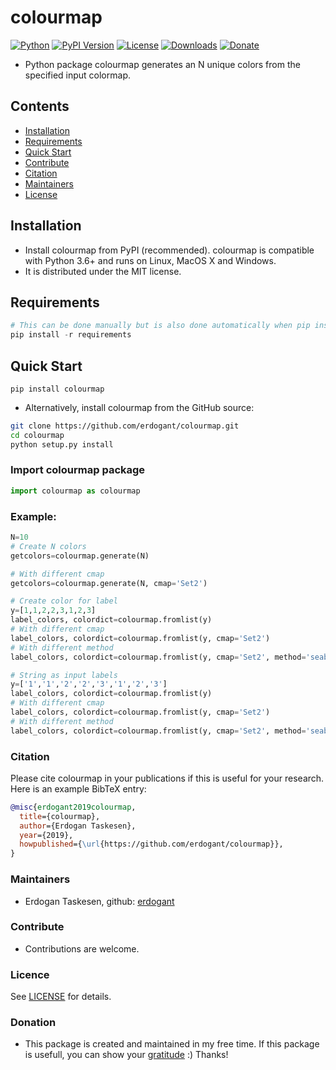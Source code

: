 # colourmap

[![Python](https://img.shields.io/pypi/pyversions/colourmap)](https://img.shields.io/pypi/pyversions/colourmap)
[![PyPI Version](https://img.shields.io/pypi/v/colourmap)](https://pypi.org/project/colourmap/)
[![License](https://img.shields.io/badge/license-MIT-green.svg)](https://github.com/erdogant/colourmap/blob/master/LICENSE)
[![Downloads](https://pepy.tech/badge/colourmap/week)](https://pepy.tech/project/colourmap/week)
[![Donate](https://img.shields.io/badge/donate-grey.svg)](https://erdogant.github.io/donate/?currency=USD&amount=5)

* Python package colourmap generates an N unique colors from the specified input colormap.

## Contents
- [Installation](#-installation)
- [Requirements](#-Requirements)
- [Quick Start](#-quick-start)
- [Contribute](#-contribute)
- [Citation](#-citation)
- [Maintainers](#-maintainers)
- [License](#-copyright)

## Installation
* Install colourmap from PyPI (recommended). colourmap is compatible with Python 3.6+ and runs on Linux, MacOS X and Windows. 
* It is distributed under the MIT license.

## Requirements
```python
# This can be done manually but is also done automatically when pip installing colourmap.
pip install -r requirements
```

## Quick Start
```
pip install colourmap
```

* Alternatively, install colourmap from the GitHub source:
```bash
git clone https://github.com/erdogant/colourmap.git
cd colourmap
python setup.py install
```  

### Import colourmap package
```python
import colourmap as colourmap
```

### Example:
```python
N=10
# Create N colors
getcolors=colourmap.generate(N)

# With different cmap
getcolors=colourmap.generate(N, cmap='Set2')

# Create color for label
y=[1,1,2,2,3,1,2,3]
label_colors, colordict=colourmap.fromlist(y)
# With different cmap
label_colors, colordict=colourmap.fromlist(y, cmap='Set2')
# With different method
label_colors, colordict=colourmap.fromlist(y, cmap='Set2', method='seaborn')

# String as input labels
y=['1','1','2','2','3','1','2','3']
label_colors, colordict=colourmap.fromlist(y)
# With different cmap
label_colors, colordict=colourmap.fromlist(y, cmap='Set2')
# With different method
label_colors, colordict=colourmap.fromlist(y, cmap='Set2', method='seaborn')

```

### Citation
Please cite colourmap in your publications if this is useful for your research. Here is an example BibTeX entry:
```BibTeX
@misc{erdogant2019colourmap,
  title={colourmap},
  author={Erdogan Taskesen},
  year={2019},
  howpublished={\url{https://github.com/erdogant/colourmap}},
}
```

### Maintainers
* Erdogan Taskesen, github: [erdogant](https://github.com/erdogant)

### Contribute
* Contributions are welcome.

### Licence
See [LICENSE](LICENSE) for details.

### Donation
* This package is created and maintained in my free time. If this package is usefull, you can show your <a href="https://erdogant.github.io/donate/?currency=USD&amount=5">gratitude</a> :) Thanks!
